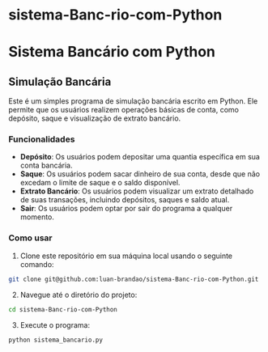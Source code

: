 # sistema-Banc-rio-com-Python

# Sistema Bancário com Python

## Simulação Bancária

Este é um simples programa de simulação bancária escrito em Python. Ele permite que os usuários realizem operações básicas de conta, como depósito, saque e visualização de extrato bancário.

### Funcionalidades

- **Depósito**: Os usuários podem depositar uma quantia específica em sua conta bancária.
- **Saque**: Os usuários podem sacar dinheiro de sua conta, desde que não excedam o limite de saque e o saldo disponível.
- **Extrato Bancário**: Os usuários podem visualizar um extrato detalhado de suas transações, incluindo depósitos, saques e saldo atual.
- **Sair**: Os usuários podem optar por sair do programa a qualquer momento.

### Como usar

1. Clone este repositório em sua máquina local usando o seguinte comando:

```bash
git clone git@github.com:luan-brandao/sistema-Banc-rio-com-Python.git
```

2. Navegue até o diretório do projeto:

```bash
cd sistema-Banc-rio-com-Python
```

3. Execute o programa:

```bash
python sistema_bancario.py
```